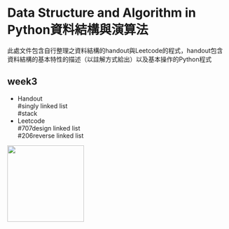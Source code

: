 **Data Structure and Algorithm in Python資料結構與演算法**
====
此處文件包含自行整理之資料結構的handout與Leetcode的程式，handout包含資料結構的基本特性的描述（以註解方式給出）以及基本操作的Python程式

week3
----
* Handout  
#singly linked list  
#stack
* Leetcode  
#707design linked list  
#206reverse linked list


<img width="175" height="175" src="http://img.wxcha.com/file/201712/06/9a3fc5676a.jpg"/>
